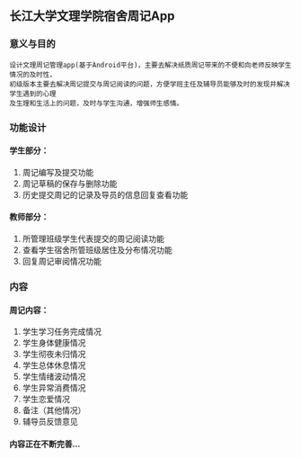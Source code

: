 ## 长江大学文理学院宿舍周记App

### 意义与目的
    
    设计文理周记管理app(基于Android平台)，主要去解决纸质周记带来的不便和向老师反映学生情况的及时性，
    初级版本主要去解决周记提交与周记阅读的问题，方便学班主任及辅导员能够及时的发现并解决学生遇到的心理
    及生理和生活上的问题，及时与学生沟通，增强师生感情。



### 功能设计

   #### 学生部分：
    
   1. 周记编写及提交功能
   2. 周记草稿的保存与删除功能
   3. 历史提交周记的记录及导员的信息回复查看功能
  
   #### 教师部分：
   
   1. 所管理班级学生代表提交的周记阅读功能
   2. 查看学生宿舍所管班级居住及分布情况功能
   3. 回复周记审阅情况功能

### 内容

   #### 周记内容：
   1. 学生学习任务完成情况
   2. 学生身体健康情况
   3. 学生彻夜未归情况
   4. 学生总体休息情况
   5. 学生情绪波动情况
   6. 学生异常消费情况
   7. 学生恋爱情况
   8. 备注（其他情况）
   9. 辅导员反馈意见


#### 内容正在不断完善...
